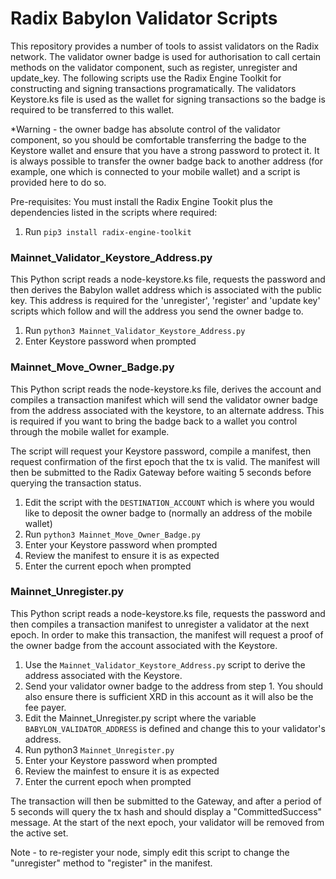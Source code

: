 # Radix Babylon Validator Scripts

This repository provides a number of tools to assist validators on the Radix network.  The validator owner badge is used for authorisation to call certain methods on the validator component, such as register, unregister and update_key.  The following scripts use the Radix Engine Toolkit for constructing and signing transactions programatically.  The validators Keystore.ks file is used as the wallet for signing transactions so the badge is required to be transferred to this wallet.

*Warning - the owner badge has absolute control of the validator component, so you should be comfortable transferring the badge to the Keystore wallet and ensure that you have a strong password to protect it.  It is always possible to transfer the owner badge back to another address (for example, one which is connected to your mobile wallet) and a script is provided here to do so.

Pre-requisites:
You must install the Radix Engine Tookit plus the dependencies listed in the scripts where required:

1. Run `pip3 install radix-engine-toolkit`

### Mainnet_Validator_Keystore_Address.py
This Python script reads a node-keystore.ks file, requests the password and then derives the Babylon wallet address which is associated with the public key.  This address is required for the 'unregister', 'register' and 'update key' scripts which follow and will the address you send the owner badge to.

1. Run `python3 Mainnet_Validator_Keystore_Address.py`
2. Enter Keystore password when prompted
   
### Mainnet_Move_Owner_Badge.py
This Python script reads the node-keystore.ks file, derives the account and compiles a transaction manifest which will send the validator owner badge from the address associated with the keystore, to an alternate address.  This is required if you want to bring the badge back to a wallet you control through the mobile wallet for example.

The script will request your Keystore password, compile a manifest, then request confirmation of the first epoch that the tx is valid.  The manifest will then be submitted to the Radix Gateway before waiting 5 seconds before querying the transaction status.

1. Edit the script with the `DESTINATION_ACCOUNT` which is where you would like to deposit the owner badge to (normally an address of the mobile wallet)
2. Run `python3 Mainnet_Move_Owner_Badge.py`
3. Enter your Keystore password when prompted
4. Review the manifest to ensure it is as expected
5. Enter the current epoch when prompted

### Mainnet_Unregister.py
This Python script reads a node-keystore.ks file, requests the password and then compiles a transaction manifest to unregister a validator at the next epoch.  In order to make this transaction, the manifest will request a proof of the owner badge from the account associated with the Keystore.

1. Use the `Mainnet_Validator_Keystore_Address.py` script to derive the address associated with the Keystore.
2. Send your validator owner badge to the address from step 1.  You should also ensure there is sufficient XRD in this account as it will also be the fee payer.
3. Edit the Mainnet_Unregister.py script where the variable `BABYLON_VALIDATOR_ADDRESS` is defined and change this to your validator's address.
4. Run python3 `Mainnet_Unregister.py`
5. Enter your Keystore password when prompted
6. Review the mainfest to ensure it is as expected
7. Enter the current epoch when prompted

The transaction will then be submitted to the Gateway, and after a period of 5 seconds will query the tx hash and should display a "CommittedSuccess" message.  At the start of the next epoch, your validator will be removed from the active set.  

Note - to re-register your node, simply edit this script to change the "unregister" method to "register" in the manifest.
